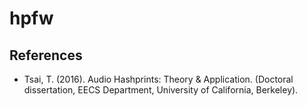 # hpfw

## References
* Tsai, T. (2016). Audio Hashprints: Theory & Application. (Doctoral dissertation, EECS Department, University of California, Berkeley).



